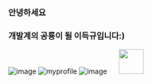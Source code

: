 ### 안녕하세요
### 개발계의 공룡이 될 이득규입니다:)
![image](https://github.com/MANTISKYU/MANTISKYU/assets/169340449/f6480c05-de42-4c61-82fe-f04fda0adce0)
![myprofile](https://github-readme-stats.vercel.app/api?username=MANTISKYU&theme=gold-green)
![image](https://github.com/MANTISKYU/MANTISKYU/assets/169340449/f8854177-cb1c-4426-a709-79c8a6e5e150)
<a href="https://www.instagram.com/mantiskyu/">
    <img 
        src="http://img.shields.io/badge/-Instagram-green?style=flat&logo=Instagram&link=https://www.instagram.com/mantiskyu/"
        style="height : 50px; margin-left : 20px; margin-right : 20px;"/>
</a>
<!--
**MANTISKYU/MANTISKYU** is a ✨ _special_ ✨ repository because its `README.md` (this file) appears on your GitHub profile.



Here are some ideas to get you started:

- 🔭 I’m currently working on ...
- 🌱 I’m currently learning ...
- 👯 I’m looking to collaborate on ...
- 🤔 I’m looking for help with ...
- 💬 Ask me about ...
- 📫 How to reach me: ...
- 😄 Pronouns: ...
- ⚡ Fun fact: ...
-->
